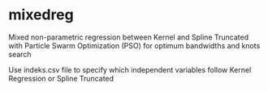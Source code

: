 # mixedreg
Mixed non-parametric regression between Kernel and Spline Truncated with Particle Swarm Optimization (PSO) for optimum bandwidths and knots search

Use indeks.csv file to specify which independent variables follow Kernel Regression or Spline Truncated 
